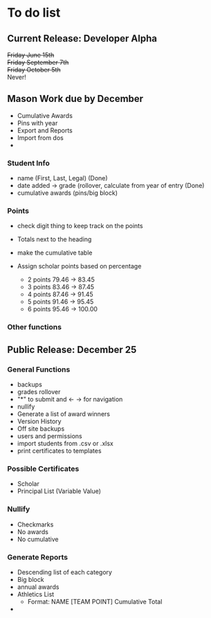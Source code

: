 # To do list

## Current Release: Developer Alpha 
<dl><s>Friday June 15th</s><br>
<s>Friday September 7th</s><br>
<s>Friday October 5th</s><br>
Never!
</dl> 

## Mason Work due by December
* Cumulative Awards
* Pins with year
* Export and Reports
* Import from dos
* 



### Student Info

* name (First, Last, Legal) (Done)
* date added → grade (rollover, calculate from year of entry (Done)
* cumulative awards (pins/big block)

### Points
* check digit thing to keep track on the points

* Totals next to the heading
* make the cumulative table 

* Assign scholar points based on percentage
    * 2 points 79.46 -> 83.45
    * 3 points 83.46 -> 87.45 
    * 4 points 87.46 -> 91.45
    * 5 points 91.46 -> 95.45
    * 6 points 95.46 -> 100.00



### Other functions

## Public Release: December 25

### General Functions
* backups
* grades rollover
* "*" to submit and <- -> for navigation
* nullify
* Generate a list of award winners
* Version History
* Off site backups
* users and permissions
* import students from .csv or .xlsx
* print certificates to templates

### Possible Certificates
* Scholar 
* Principal List (Variable Value)

### Nullify
* Checkmarks 
* No awards 
* No cumulative

### Generate Reports
* Descending list of each category
* Big block
* annual awards
* Athletics List
    - Format: NAME [TEAM POINT] Cumulative Total
* 



